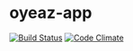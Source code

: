 # oyeaz-app
[![Build Status](https://travis-ci.org/CDSteer/oyeaz-app.svg)](https://travis-ci.org/CDSteer/oyeaz-app)
[![Code Climate](https://codeclimate.com/github/CDSteer/oyeaz-app/badges/gpa.svg)](https://codeclimate.com/github/CDSteer/oyeaz-app)